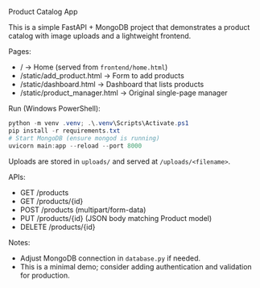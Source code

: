 Product Catalog App

This is a simple FastAPI + MongoDB project that demonstrates a product catalog with image uploads and a lightweight frontend.

Pages:
- / -> Home (served from `frontend/home.html`)
- /static/add_product.html -> Form to add products
- /static/dashboard.html -> Dashboard that lists products
- /static/product_manager.html -> Original single-page manager

Run (Windows PowerShell):

```powershell
python -m venv .venv; .\.venv\Scripts\Activate.ps1
pip install -r requirements.txt
# Start MongoDB (ensure mongod is running)
uvicorn main:app --reload --port 8000
```

Uploads are stored in `uploads/` and served at `/uploads/<filename>`.

APIs:
- GET /products
- GET /products/{id}
- POST /products (multipart/form-data)
- PUT /products/{id} (JSON body matching Product model)
- DELETE /products/{id}

Notes:
- Adjust MongoDB connection in `database.py` if needed.
- This is a minimal demo; consider adding authentication and validation for production.
